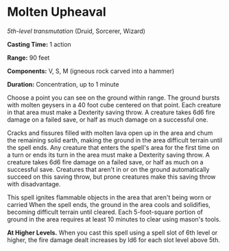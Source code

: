 # Molten Upheaval
*5th-level transmutation* (Druid, Sorcerer, Wizard)

**Casting Time:** 1 action

**Range:** 90 feet

**Components:** V, S, M (igneous rock carved into a hammer)

**Duration:** Concentration, up to 1 minute

Choose a point you can see on the ground within range. The ground bursts with molten geysers in a 40 foot cube centered on that point. Each creature in that area must make a Dexterity saving throw. A creature takes 6d6 fire damage on a failed save, or half as much damage on a successful one.

Cracks and fissures filled with molten lava open up in the area and chum the remaining solid earth, making the ground in the area difficult terrain until the spell ends. Any creature that enters the spell's area for the first time on a turn or ends its turn in the area must make a Dexterity saving throw. A creature takes 6d6 fire damage on a failed save, or half as much on a successful save. Creatures that aren't in or on the ground automatically succeed on this saving throw, but prone creatures make this saving throw with disadvantage.

This spell ignites flammable objects in the area that aren't being worn or carried When the spell ends, the ground in the area cools and solidifies, becoming difficult terrain until cleared. Each 5-foot-square portion of ground in the area requires at least 10 minutes to clear using mason's tools.

**At Higher Levels.** When you cast this spell using a spell slot of 6th level or higher, the fire damage dealt increases by ld6 for each slot level above 5th.
